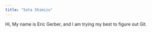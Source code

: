 ```yaml
---
title: "Sota Shimizu"
---
```


Hi, My name is Eric Gerber, and I am trying my best to figure out Git.
